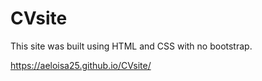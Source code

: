 # CVsite

This site was built using HTML and CSS with no bootstrap.

https://aeloisa25.github.io/CVsite/
